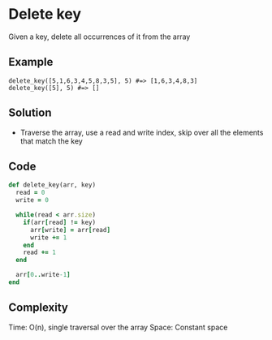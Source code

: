 # Delete key
Given a key, delete all occurrences of it from the array

## Example
```
delete_key([5,1,6,3,4,5,8,3,5], 5) #=> [1,6,3,4,8,3]
delete_key([5], 5) #=> []
```

## Solution
- Traverse the array, use a read and write index, skip over all the elements that match the key

## Code
```ruby
def delete_key(arr, key)
  read = 0
  write = 0

  while(read < arr.size)
    if(arr[read] != key)
      arr[write] = arr[read]
      write += 1
    end
    read += 1
  end

  arr[0..write-1]
end
```

## Complexity
Time: O(n), single traversal over the array
Space: Constant space


